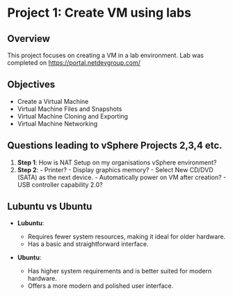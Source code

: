 # Project 1: Create VM using labs

## Overview
This project focuses on creating a VM in a lab environment. Lab was completed on https://portal.netdevgroup.com/

## Objectives
- Create a Virtual Machine
- Virtual Machine Files and Snapshots
- Virtual Machine Cloning and Exporting
- Virtual Machine Networking

## Questions leading to vSphere Projects 2,3,4 etc.
1. **Step 1**: How is NAT Setup on my organisations vSphere environment?
2. **Step 2**: 	- Printer?
		- Display graphics memory?
		- Select New CD/DVD (SATA) as the next device.
		- Automatically power on VM after creation?
		- USB controller capability 2.0?

## Lubuntu vs Ubuntu

- **Lubuntu**:
  - Requires fewer system resources, making it ideal for older hardware.
  - Has a basic and straightforward interface.

- **Ubuntu**:
  - Has higher system requirements and is better suited for modern hardware.
  - Offers a more modern and polished user interface.
